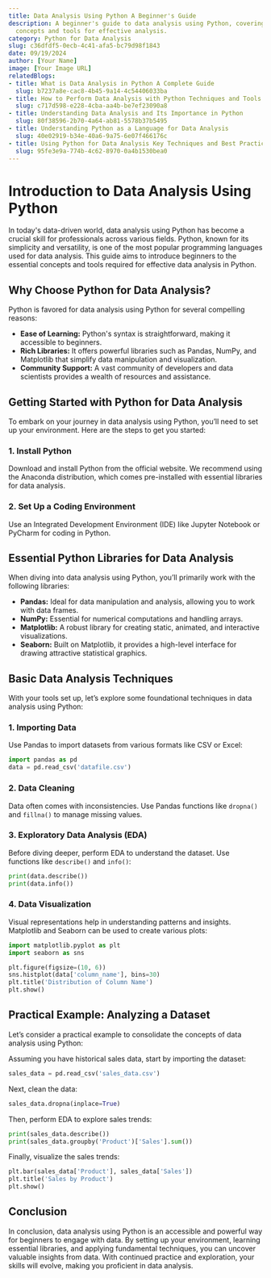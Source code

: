 ```yaml
---
title: Data Analysis Using Python A Beginner's Guide
description: A beginner's guide to data analysis using Python, covering essential
  concepts and tools for effective analysis.
category: Python for Data Analysis
slug: c36dfdf5-0ecb-4c41-afa5-bc79d98f1843
date: 09/19/2024
author: [Your Name]
image: [Your Image URL]
relatedBlogs:
- title: What is Data Analysis in Python A Complete Guide
  slug: b7237a8e-cac8-4b45-9a14-4c54406033ba
- title: How to Perform Data Analysis with Python Techniques and Tools
  slug: c717d598-e228-4cba-aa4b-be7ef23090a8
- title: Understanding Data Analysis and Its Importance in Python
  slug: 80f38596-2b70-4a64-ab81-5578b37b5495
- title: Understanding Python as a Language for Data Analysis
  slug: 40e02919-b34e-40a6-9a75-6e07f466176c
- title: Using Python for Data Analysis Key Techniques and Best Practices
  slug: 95fe3e9a-774b-4c62-8970-0a4b1530bea0
---
```


# Introduction to Data Analysis Using Python

In today's data-driven world, data analysis using Python has become a crucial skill for professionals across various fields. Python, known for its simplicity and versatility, is one of the most popular programming languages used for data analysis. This guide aims to introduce beginners to the essential concepts and tools required for effective data analysis in Python.

## Why Choose Python for Data Analysis?

Python is favored for data analysis using Python for several compelling reasons:

- **Ease of Learning:** Python's syntax is straightforward, making it accessible to beginners.
- **Rich Libraries:** It offers powerful libraries such as Pandas, NumPy, and Matplotlib that simplify data manipulation and visualization.
- **Community Support:** A vast community of developers and data scientists provides a wealth of resources and assistance.

## Getting Started with Python for Data Analysis

To embark on your journey in data analysis using Python, you’ll need to set up your environment. Here are the steps to get you started:

### 1. Install Python

Download and install Python from the official website. We recommend using the Anaconda distribution, which comes pre-installed with essential libraries for data analysis.

### 2. Set Up a Coding Environment

Use an Integrated Development Environment (IDE) like Jupyter Notebook or PyCharm for coding in Python.

## Essential Python Libraries for Data Analysis

When diving into data analysis using Python, you’ll primarily work with the following libraries:

- **Pandas:** Ideal for data manipulation and analysis, allowing you to work with data frames.
- **NumPy:** Essential for numerical computations and handling arrays.
- **Matplotlib:** A robust library for creating static, animated, and interactive visualizations.
- **Seaborn:** Built on Matplotlib, it provides a high-level interface for drawing attractive statistical graphics.

## Basic Data Analysis Techniques

With your tools set up, let’s explore some foundational techniques in data analysis using Python:

### 1. Importing Data

Use Pandas to import datasets from various formats like CSV or Excel:

```python
import pandas as pd
data = pd.read_csv('datafile.csv')
```

### 2. Data Cleaning

Data often comes with inconsistencies. Use Pandas functions like `dropna()` and `fillna()` to manage missing values.

### 3. Exploratory Data Analysis (EDA)

Before diving deeper, perform EDA to understand the dataset. Use functions like `describe()` and `info()`:

```python
print(data.describe())
print(data.info())
```

### 4. Data Visualization

Visual representations help in understanding patterns and insights. Matplotlib and Seaborn can be used to create various plots:

```python
import matplotlib.pyplot as plt
import seaborn as sns

plt.figure(figsize=(10, 6))
sns.histplot(data['column_name'], bins=30)
plt.title('Distribution of Column Name')
plt.show()
```

## Practical Example: Analyzing a Dataset

Let’s consider a practical example to consolidate the concepts of data analysis using Python:

Assuming you have historical sales data, start by importing the dataset:

```python
sales_data = pd.read_csv('sales_data.csv')
```

Next, clean the data:

```python
sales_data.dropna(inplace=True)
```

Then, perform EDA to explore sales trends:

```python
print(sales_data.describe())
print(sales_data.groupby('Product')['Sales'].sum())
```

Finally, visualize the sales trends:

```python
plt.bar(sales_data['Product'], sales_data['Sales'])
plt.title('Sales by Product')
plt.show()
```

## Conclusion

In conclusion, data analysis using Python is an accessible and powerful way for beginners to engage with data. By setting up your environment, learning essential libraries, and applying fundamental techniques, you can uncover valuable insights from data. With continued practice and exploration, your skills will evolve, making you proficient in data analysis.